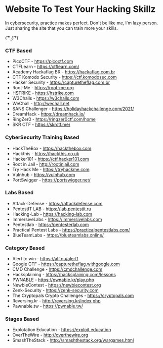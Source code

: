 # Website To Test Your Hacking Skillz
In cybersecurity, practice makes perfect. Don't be like me, I'm lazy person. Just sharing the site that you can train more your skills.

( ͡° ͜ʖ ͡°)

### CTF Based
- PicoCTF - https://picoctf.com
- CTFLearn - https://ctflearn.com/
- Academy Hackaflag BR - https://hackaflag.com.br
- CTF Komodo Security - https://ctf.komodosec.com
- Hacker Security - https://capturetheflag.com.br
- Root-Me - https://root-me.org
- HSTRIKE - https://hstrike.com
- W3Challs - https://w3challs.com
- WeChall - http://wechall.net
- SANS Challenger - https://holidayhackchallenge.com/2021/
- DreamHack - https://dreamhack.io/
- RingZer0 - https://ringzer0ctf.com/home
- SKR CTF - https://skrctf.me/

### CyberSecurity Training Based
- HackTheBox - https://hackthebox.com
- Hackthis - https://hackthis.co.uk
- Hacker101 - https://ctf.hacker101.com
- Root in Jail - http://rootinjail.com
- Try Hack Me - https://tryhackme.com
- Vulnhub - https://vulnhub.com
- PortSwigger - https://portswigger.net/

### Labs Based
- Attack-Defense - https://attackdefense.com
- PentestIT LAB - https://lab.pentestit.ru
- Hacking-Lab - https://hacking-lab.com
- ImmersiveLabs - https://immersivelabs.com
- Pentestlab - https://pentesterlab.com
- Practical Pentest Labs - https://practicalpentestlabs.com/
- BlueTeamLabs - https://blueteamlabs.online/

### Category Based
- Alert to win - https://alf.nu/alert1
- Google CTF - https://capturetheflag.withgoogle.com
- CMD Challenge - https://cmdchallenge.com
- Hacksplaining - https://hacksplaining.com/lessons
- PWNABLE - https://pwnable.kr/play.php
- NewbieContest - https://newbiecontest.org
- Zenk-Security - https://zenk-security.com
- The Cryptopals Crypto Challenges - https://cryptopals.com
- Reversing.kr - http://reversing.kr/index.php
- Pawnable.tw - https://pwnable.tw/

### Stages Based
- Explotation Education - https://exploit.education
- OverTheWire - http://overthewire.org
- SmashTheStack - http://smashthestack.org/wargames.html
